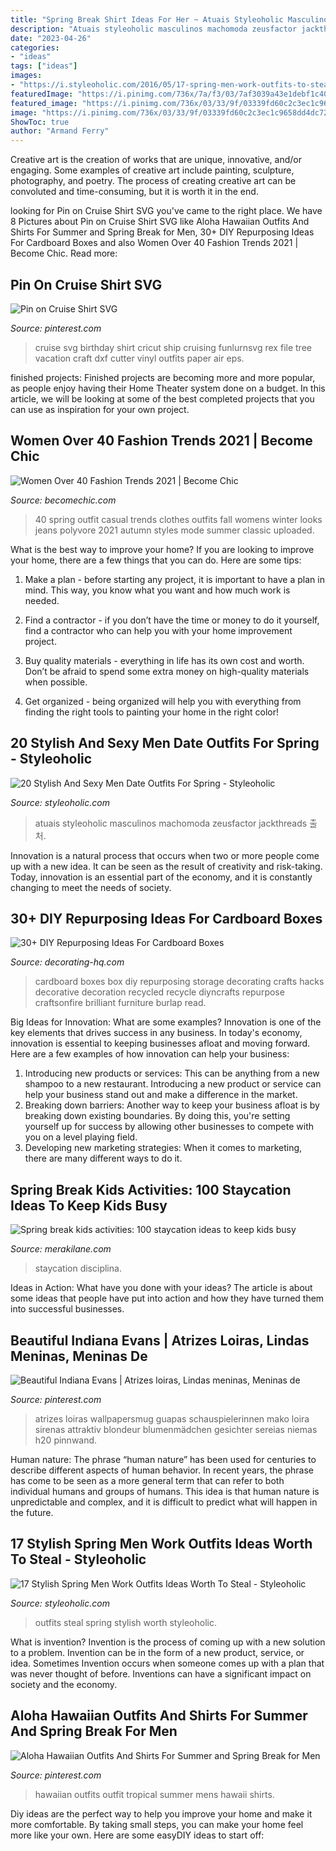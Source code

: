 ```yaml
---
title: "Spring Break Shirt Ideas For Her ~ Atuais Styleoholic Masculinos Machomoda Zeusfactor Jackthreads 출처"
description: "Atuais styleoholic masculinos machomoda zeusfactor jackthreads 출처"
date: "2023-04-26"
categories:
- "ideas"
tags: ["ideas"]
images:
- "https://i.styleoholic.com/2016/05/17-spring-men-work-outfits-to-steal-10.jpg"
featuredImage: "https://i.pinimg.com/736x/7a/f3/03/7af3039a43e1debf1c40f7f8d9c842f8.jpg"
featured_image: "https://i.pinimg.com/736x/03/33/9f/03339fd60c2c3ec1c9658dd4dc72b623.jpg"
image: "https://i.pinimg.com/736x/03/33/9f/03339fd60c2c3ec1c9658dd4dc72b623.jpg"
ShowToc: true
author: "Armand Ferry"
---
```



Creative art is the creation of works that are unique, innovative, and/or engaging. Some examples of creative art include painting, sculpture, photography, and poetry. The process of creating creative art can be convoluted and time-consuming, but it is worth it in the end.

	

		
looking for Pin on Cruise Shirt SVG you've came to the right place. We have 8 Pictures about Pin on Cruise Shirt SVG like Aloha Hawaiian Outfits And Shirts For Summer and Spring Break for Men, 30+ DIY Repurposing Ideas For Cardboard Boxes and also Women Over 40 Fashion Trends 2021 | Become Chic. Read more:
		
    
## Pin On Cruise Shirt SVG

<img loading=lazy src="https://i.pinimg.com/736x/03/33/9f/03339fd60c2c3ec1c9658dd4dc72b623.jpg" onerror="this.onerror=null;this.src='https://tse3.mm.bing.net/th?id=OIP.14XaI3GISXUqC3fG1VwgwgHaHa&amp;pid=15.1';" alt="Pin on Cruise Shirt SVG">

_Source: pinterest.com_

>cruise svg birthday shirt cricut ship cruising funlurnsvg rex file tree vacation craft dxf cutter vinyl outfits paper air eps. 

	

finished projects:
Finished projects are becoming more and more popular, as people enjoy having their Home Theater system done on a budget. In this article, we will be looking at some of the best completed projects that you can use as inspiration for your own project.

    
## Women Over 40 Fashion Trends 2021 | Become Chic

<img loading=lazy src="http://becomechic.com/wp-content/uploads/2016/01/Women-Over-40-Fashion-Trends-6.jpg" onerror="this.onerror=null;this.src='https://tse3.mm.bing.net/th?id=OIP.yUR8UoXr7TkcwingI3jEOwHaMh&amp;pid=15.1';" alt="Women Over 40 Fashion Trends 2021 | Become Chic">

_Source: becomechic.com_

>40 spring outfit casual trends clothes outfits fall womens winter looks jeans polyvore 2021 autumn styles mode summer classic uploaded. 

	

What is the best way to improve your home?
If you are looking to improve your home, there are a few things that you can do. Here are some tips:
1. Make a plan - before starting any project, it is important to have a plan in mind. This way, you know what you want and how much work is needed.

2. Find a contractor - if you don’t have the time or money to do it yourself, find a contractor who can help you with your home improvement project.

3. Buy quality materials - everything in life has its own cost and worth. Don’t be afraid to spend some extra money on high-quality materials when possible.

4. Get organized - being organized will help you with everything from finding the right tools to painting your home in the right color!

    
## 20 Stylish And Sexy Men Date Outfits For Spring - Styleoholic

<img loading=lazy src="https://i.styleoholic.com/2016/03/stylish-and-sexy-men-date-outfits-for-spring-8.jpg" onerror="this.onerror=null;this.src='https://tse2.mm.bing.net/th?id=OIP.R26XKbCTIkAYjoWE8PzaBgHaO0&amp;pid=15.1';" alt="20 Stylish And Sexy Men Date Outfits For Spring - Styleoholic">

_Source: styleoholic.com_

>atuais styleoholic masculinos machomoda zeusfactor jackthreads 출처. 

	

Innovation is a natural process that occurs when two or more people come up with a new idea. It can be seen as the result of creativity and risk-taking. Today, innovation is an essential part of the economy, and it is constantly changing to meet the needs of society.

    
## 30+ DIY Repurposing Ideas For Cardboard Boxes

<img loading=lazy src="http://decorating-hq.com/wp-content/uploads/ideas-cardboard-boxes-17.jpg" onerror="this.onerror=null;this.src='https://tse3.mm.bing.net/th?id=OIP.wr6MwPPc_i_EWVmZbh_-pQHaLH&amp;pid=15.1';" alt="30+ DIY Repurposing Ideas For Cardboard Boxes">

_Source: decorating-hq.com_

>cardboard boxes box diy repurposing storage decorating crafts hacks decorative decoration recycled recycle diyncrafts repurpose craftsonfire brilliant furniture burlap read. 

	

Big Ideas for Innovation: What are some examples?
Innovation is one of the key elements that drives success in any business. In today's economy, innovation is essential to keeping businesses afloat and moving forward. Here are a few examples of how innovation can help your business: 
1. Introducing new products or services: This can be anything from a new shampoo to a new restaurant. Introducing a new product or service can help your business stand out and make a difference in the market. 
2. Breaking down barriers: Another way to keep your business afloat is by breaking down existing boundaries. By doing this, you're setting yourself up for success by allowing other businesses to compete with you on a level playing field. 
3. Developing new marketing strategies: When it comes to marketing, there are many different ways to do it.

    
## Spring Break Kids Activities: 100 Staycation Ideas To Keep Kids Busy

<img loading=lazy src="https://www.merakilane.com/wp-content/uploads/2017/03/Spring-break-kids-activities-100-staycation-ideas-to-keep-kids-busy-2.jpg" onerror="this.onerror=null;this.src='https://tse1.mm.bing.net/th?id=OIP._ppWPzAOMIjJNDGn1CwU_AHaE8&amp;pid=15.1';" alt="Spring break kids activities: 100 staycation ideas to keep kids busy">

_Source: merakilane.com_

>staycation disciplina. 

	

Ideas in Action: What have you done with your ideas?
The article is about some ideas that people have put into action and how they have turned them into successful businesses.

    
## Beautiful Indiana Evans | Atrizes Loiras, Lindas Meninas, Meninas De

<img loading=lazy src="https://i.pinimg.com/736x/0c/a7/d8/0ca7d88cec9b4e2f2d3903a450081633.jpg" onerror="this.onerror=null;this.src='https://tse1.mm.bing.net/th?id=OIP.q-qLePY7i7mKG3AgOiiYZgHaNK&amp;pid=15.1';" alt="Beautiful Indiana Evans | Atrizes loiras, Lindas meninas, Meninas de">

_Source: pinterest.com_

>atrizes loiras wallpapersmug guapas schauspielerinnen mako loira sirenas attraktiv blondeur blumenmädchen gesichter sereias niemas h20 pinnwand. 

	

Human nature:
The phrase “human nature” has been used for centuries to describe different aspects of human behavior. In recent years, the phrase has come to be seen as a more general term that can refer to both individual humans and groups of humans. This idea is that human nature is unpredictable and complex, and it is difficult to predict what will happen in the future.

    
## 17 Stylish Spring Men Work Outfits Ideas Worth To Steal - Styleoholic

<img loading=lazy src="https://i.styleoholic.com/2016/05/17-spring-men-work-outfits-to-steal-10.jpg" onerror="this.onerror=null;this.src='https://tse4.mm.bing.net/th?id=OIP.Sa3UIKSK5Dt_ey_y_werggHaLH&amp;pid=15.1';" alt="17 Stylish Spring Men Work Outfits Ideas Worth To Steal - Styleoholic">

_Source: styleoholic.com_

>outfits steal spring stylish worth styleoholic. 

	

What is invention?
Invention is the process of coming up with a new solution to a problem. Invention can be in the form of a new product, service, or idea. Sometimes Invention occurs when someone comes up with a plan that was never thought of before. Inventions can have a significant impact on society and the economy.

    
## Aloha Hawaiian Outfits And Shirts For Summer And Spring Break For Men

<img loading=lazy src="https://i.pinimg.com/736x/7a/f3/03/7af3039a43e1debf1c40f7f8d9c842f8.jpg" onerror="this.onerror=null;this.src='https://tse3.mm.bing.net/th?id=OIP.26FgQycNafz4HEwG0YsmYQHaLL&amp;pid=15.1';" alt="Aloha Hawaiian Outfits And Shirts For Summer and Spring Break for Men">

_Source: pinterest.com_

>hawaiian outfits outfit tropical summer mens hawaii shirts. 

	

Diy ideas are the perfect way to help you improve your home and make it more comfortable. By taking small steps, you can make your home feel more like your own. Here are some easyDIY ideas to start off: 

